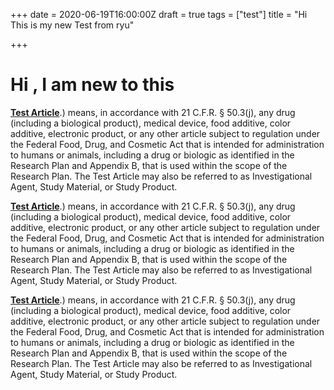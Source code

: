 +++
date = 2020-06-19T16:00:00Z
draft = true
tags = ["test"]
title = "Hi This is my new Test from ryu"

+++
# Hi , I am new to this

[**Test Article**](https://www.lawinsider.com/dictionary/test-article#:\~:text=Test%20Article%20means%20any%20drug,262%20and%20263b%2D263n).) means, in accordance with 21 C.F.R. § 50.3(j), any drug (including a biological product), medical device, food additive, color additive, electronic product, or any other article subject to regulation under the Federal Food, Drug, and Cosmetic Act that is intended for administration to humans or animals, including a drug or biologic as identified in the Research Plan and Appendix B, that is used within the scope of the Research Plan. The Test Article may also be referred to as Investigational Agent, Study Material, or Study Product.

[**Test Article**](https://www.lawinsider.com/dictionary/test-article#:\~:text=Test%20Article%20means%20any%20drug,262%20and%20263b%2D263n).) means, in accordance with 21 C.F.R. § 50.3(j), any drug (including a biological product), medical device, food additive, color additive, electronic product, or any other article subject to regulation under the Federal Food, Drug, and Cosmetic Act that is intended for administration to humans or animals, including a drug or biologic as identified in the Research Plan and Appendix B, that is used within the scope of the Research Plan. The Test Article may also be referred to as Investigational Agent, Study Material, or Study Product.

[**Test Article**](https://www.lawinsider.com/dictionary/test-article#:\~:text=Test%20Article%20means%20any%20drug,262%20and%20263b%2D263n).) means, in accordance with 21 C.F.R. § 50.3(j), any drug (including a biological product), medical device, food additive, color additive, electronic product, or any other article subject to regulation under the Federal Food, Drug, and Cosmetic Act that is intended for administration to humans or animals, including a drug or biologic as identified in the Research Plan and Appendix B, that is used within the scope of the Research Plan. The Test Article may also be referred to as Investigational Agent, Study Material, or Study Product.